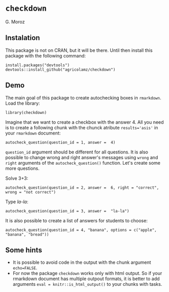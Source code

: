 # `checkdown`

G. Moroz

## Instalation

This package is not on CRAN, but it will be there. Until then install this package with the following command:

```{r, eval=FALSE}
install.packages("devtools")
devtools::install_github("agricolamz/checkdown")
```

## Demo

The main goal of this package to create autochecking boxes in `rmarkdown`. Load the library:

```{r, include=FALSE}
library(checkdown)
```

Imagine that we want to create a checkbox with the answer 4. All you need is to create a following chunk with the chunck atribute `results='asis'` in your `rmarkdown` document:
```{r, results='asis'}
autocheck_question(question_id = 1, answer =  4)
```

`question_id` argument should be different for all questions. It is also possible to change wrong and right answer's messages using `wrong` and `right` arguments of the `autocheck_question()` function. Let's create some more questions.

Solve 3+3:
```{r, results='asis'}
autocheck_question(question_id = 2, answer =  6, right = "correct", wrong = "not correct")
```

Type *la-la*:
```{r, results='asis'}
autocheck_question(question_id = 3, answer =  "la-la")
```

It is also possible to create a list of answers for students to choose:

```{r, results="asis"}
autocheck_question(question_id = 4, "banana", options = c("apple", "banana", "bread"))
```

## Some hints

* It is possible to avoid code in the output with the chunk argument `echo=FALSE`.
* For now the package `checkdown` works only with html output. So if your rmarkdown document has multiple outpout formats, it is better to add arguments `eval = knitr::is_html_output()` to your chunks with tasks.
